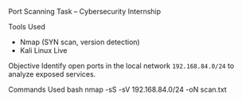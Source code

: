 Port Scanning Task – Cybersecurity Internship

Tools Used
- Nmap (SYN scan, version detection)
- Kali Linux Live

Objective
Identify open ports in the local network `192.168.84.0/24` to analyze exposed services.

Commands Used
bash
nmap -sS -sV 192.168.84.0/24 -oN scan.txt